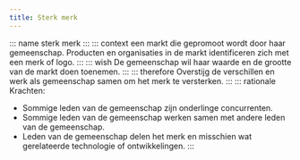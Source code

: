 ```yaml
---
title: Sterk merk
---
```

::: name
sterk merk
:::
::: context
een markt die gepromoot wordt door haar gemeenschap. Producten en organisaties in de markt identificeren zich met een merk of logo.
:::
::: wish
De gemeenschap wil haar waarde en de grootte van de markt doen toenemen.
:::
::: therefore
Overstijg de verschillen en werk als gemeenschap samen om het merk te versterken.
:::
::: rationale
Krachten:
- Sommige leden van de gemeenschap zijn onderlinge concurrenten.
- Sommige leden van de gemeenschap werken samen met andere leden van de gemeenschap.
- Leden van de gemeenschap delen het merk en misschien wat gerelateerde technologie of ontwikkelingen.
:::